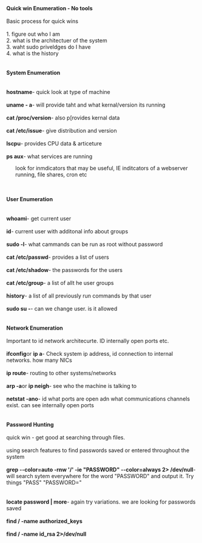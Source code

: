 <!DOCTYPE html  PUBLIC '-//W3C//DTD XHTML 1.0 Transitional//EN'  'http://www.w3.org/TR/xhtml1/DTD/xhtml1-transitional.dtd'><html xmlns="http://www.w3.org/1999/xhtml">
<head>
<meta content="text/html; charset=utf-8" http-equiv="Content-Type"/>
<title>Intial Enumeration</title>
</head><body><b>Quick win Enumeration - No tools</b><br/>
<br/>
Basic process for quick wins<br/>
<br/>
1. figure out who I am<br/>
2. what is the architectuer of the system<br/>
3. waht sudo priveldges do I have<br/>
4. what is the history<br/>
<br/>
<br/>
<b>System Enumeration</b><br/>
<br/>
<br/>
<b>hostname</b>- quick look at type of machine<br/>
<br/>
<b>uname - a</b>- will provide taht and what kernal/version its running<br/>
<br/>
<b>cat /proc/version</b>- also p[rovides kernal data<br/>
<br/>
<b>cat /etc/issue</b>- give distribution and version<br/>
<br/>
<b>lscpu</b>- provides CPU data &amp; articeture<br/>
<br/>
<b>ps aux</b>- what services are running<ul><li style="list-style-type: none">look for inmdicators that may be useful, IE inditcators of a webserver running, file shares, cron etc</li>
<li style="list-style-type: none"/>
</ul>
<br/>
<br/>
<b>User Enumeration</b><br/>
<br/>
<br/>
<b>whoami</b>- get current user<br/>
<b><br/>
</b><b>id</b>- current user with additonal info about groups<br/>
<br/>
<b>sudo -l</b>- what cammands can be run as root without password<br/>
<br/>
<b>cat /etc/passwd</b>- provides a list of users<br/>
<br/>
<b>cat /etc/shadow</b>- the passwords for the users<br/>
<br/>
<b>cat /etc/group</b>- a list of allt he user groups<br/>
<br/>
<b>history</b>- a list of all previously run commands by that user<br/>
<br/>
<b>sudo su -</b>- can we change user. is it allowed<br/>
<br/>
<br/>
<b>Network Enumeration</b><br/>
<br/>
Important to id network architecurte. ID internally open ports etc.<br/>
<br/>
<b>ifconfig</b>or <b>ip a</b>- Check system ip address, id connection to internal networks. how many NICs<br/>
<br/>
<b>ip route</b>- routing to other systems/networks<br/>
<br/>
<b>arp -a</b>or <b>ip neigh</b>- see who the machine is talking to<br/>
<br/>
<b>netstat -ano</b>- id what ports are open adn what communications channels exist. can see internally open ports<br/>
<br/>
<br/>
<b>Password Hunting<br/>
<br/>
</b>quick win - get good at searching through files.<b><br/>
</b><br/>
using search features to find passwords saved or entered throughout the system<br/>
<br/>
<b>grep --color=auto -rnw '/' -ie &quot;PASSWORD&quot; --color=always 2&gt; /dev/null</b>- will search sytem everywhere for the word &quot;PASSWORD&quot; and output it. Try things &quot;PASS&quot; &quot;PASSWORD=&quot;<br/>
<br/>
<br/>
<b>locate password | more</b>- again try variations. we are looking for passwords saved<br/>
<br/>
<b>find / -name authorized_keys <br/>
<br/>
find / -name id_rsa 2&gt;/dev/null<br/>
<br/>
<br/>
<br/>
<br/>
</b></body></html>
